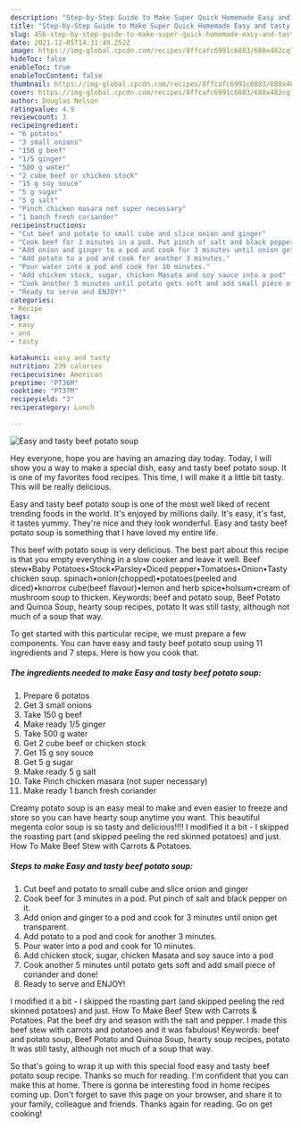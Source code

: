 ```yaml
---
description: "Step-by-Step Guide to Make Super Quick Homemade Easy and tasty beef potato soup"
title: "Step-by-Step Guide to Make Super Quick Homemade Easy and tasty beef potato soup"
slug: 456-step-by-step-guide-to-make-super-quick-homemade-easy-and-tasty-beef-potato-soup
date: 2021-12-05T14:31:49.252Z
image: https://img-global.cpcdn.com/recipes/8ffcafc6991c6883/680x482cq70/easy-and-tasty-beef-potato-soup-recipe-main-photo.jpg
hideToc: false
enableToc: true
enableTocContent: false
thumbnail: https://img-global.cpcdn.com/recipes/8ffcafc6991c6883/680x482cq70/easy-and-tasty-beef-potato-soup-recipe-main-photo.jpg
cover: https://img-global.cpcdn.com/recipes/8ffcafc6991c6883/680x482cq70/easy-and-tasty-beef-potato-soup-recipe-main-photo.jpg
author: Douglas Nelson
ratingvalue: 4.9
reviewcount: 3
recipeingredient:
- "6 potatos"
- "3 small onions"
- "150 g beef"
- "1/5 ginger"
- "500 g water"
- "2 cube beef or chicken stock"
- "15 g soy souce"
- "5 g sugar"
- "5 g salt"
- "Pinch chicken masara not super necessary"
- "1 banch fresh coriander"
recipeinstructions:
- "Cut beef and potato to small cube and slice onion and ginger"
- "Cook beef for 3 minutes in a pod. Put pinch of salt and black pepper on it."
- "Add onion and ginger to a pod and cook for 3 minutes until onion get transparent."
- "Add potato to a pod and cook for another 3 minutes."
- "Pour water into a pod and cook for 10 minutes."
- "Add chicken stock, sugar, chicken Masata and soy sauce into a pod"
- "Cook another 5 minutes until potato gets soft and add small piece of coriander and done!"
- "Ready to serve and ENJOY!"
categories:
- Recipe
tags:
- easy
- and
- tasty

katakunci: easy and tasty 
nutrition: 239 calories
recipecuisine: American
preptime: "PT36M"
cooktime: "PT37M"
recipeyield: "3"
recipecategory: Lunch

---
```



![Easy and tasty beef potato soup](https://img-global.cpcdn.com/recipes/8ffcafc6991c6883/680x482cq70/easy-and-tasty-beef-potato-soup-recipe-main-photo.jpg)

Hey everyone, hope you are having an amazing day today. Today, I will show you a way to make a special dish, easy and tasty beef potato soup. It is one of my favorites food recipes. This time, I will make it a little bit tasty. This will be really delicious.

Easy and tasty beef potato soup is one of the most well liked of recent trending foods in the world. It's enjoyed by millions daily. It's easy, it's fast, it tastes yummy. They're nice and they look wonderful. Easy and tasty beef potato soup is something that I have loved my entire life.

This beef with potato soup is very delicious. The best part about this recipe is that you empty everything in a slow cooker and leave it well. Beef stew•Baby Potatoes•Stock•Parsley•Diced pepper•Tomatoes•Onion•Tasty chicken soup. spinach•onion(chopped)•potatoes(peeled and diced)•knorrox cube(beef flavour)•lemon and herb spice•holsum•cream of mushroom soup to thicken. Keywords: beef and potato soup, Beef Potato and Quinoa Soup, hearty soup recipes, potato It was still tasty, although not much of a soup that way.


To get started with this particular recipe, we must prepare a few components. You can have easy and tasty beef potato soup using 11 ingredients and 7 steps. Here is how you cook that.

<!--inarticleads1-->

##### The ingredients needed to make Easy and tasty beef potato soup:

1. Prepare 6 potatos
1. Get 3 small onions
1. Take 150 g beef
1. Make ready 1/5 ginger
1. Take 500 g water
1. Get 2 cube beef or chicken stock
1. Get 15 g soy souce
1. Get 5 g sugar
1. Make ready 5 g salt
1. Take Pinch chicken masara (not super necessary)
1. Make ready 1 banch fresh coriander


Creamy potato soup is an easy meal to make and even easier to freeze and store so you can have hearty soup anytime you want. This beautiful megenta color soup is so tasty and delicious!!!! I modified it a bit - I skipped the roasting part (and skipped peeling the red skinned potatoes) and just. How To Make Beef Stew with Carrots & Potatoes. 

<!--inarticleads2-->

##### Steps to make Easy and tasty beef potato soup:

1. Cut beef and potato to small cube and slice onion and ginger
1. Cook beef for 3 minutes in a pod. Put pinch of salt and black pepper on it.
1. Add onion and ginger to a pod and cook for 3 minutes until onion get transparent.
1. Add potato to a pod and cook for another 3 minutes.
1. Pour water into a pod and cook for 10 minutes.
1. Add chicken stock, sugar, chicken Masata and soy sauce into a pod
1. Cook another 5 minutes until potato gets soft and add small piece of coriander and done!
1. Ready to serve and ENJOY!

I modified it a bit - I skipped the roasting part (and skipped peeling the red skinned potatoes) and just. How To Make Beef Stew with Carrots & Potatoes. Pat the beef dry and season with the salt and pepper. I made this beef stew with carrots and potatoes and it was fabulous! Keywords: beef and potato soup, Beef Potato and Quinoa Soup, hearty soup recipes, potato It was still tasty, although not much of a soup that way. 

So that's going to wrap it up with this special food easy and tasty beef potato soup recipe. Thanks so much for reading. I'm confident that you can make this at home. There is gonna be interesting food in home recipes coming up. Don't forget to save this page on your browser, and share it to your family, colleague and friends. Thanks again for reading. Go on get cooking!
